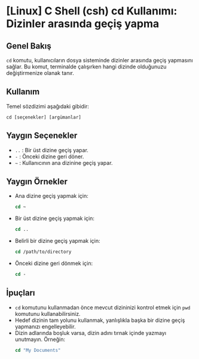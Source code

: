 # [Linux] C Shell (csh) cd Kullanımı: Dizinler arasında geçiş yapma

## Genel Bakış
`cd` komutu, kullanıcıların dosya sisteminde dizinler arasında geçiş yapmasını sağlar. Bu komut, terminalde çalışırken hangi dizinde olduğunuzu değiştirmenize olanak tanır.

## Kullanım
Temel sözdizimi aşağıdaki gibidir:
```
cd [seçenekler] [argümanlar]
```

## Yaygın Seçenekler
- `..` : Bir üst dizine geçiş yapar.
- `-` : Önceki dizine geri döner.
- `~` : Kullanıcının ana dizinine geçiş yapar.

## Yaygın Örnekler
- Ana dizine geçiş yapmak için:
  ```csh
  cd ~
  ```
  
- Bir üst dizine geçiş yapmak için:
  ```csh
  cd ..
  ```

- Belirli bir dizine geçiş yapmak için:
  ```csh
  cd /path/to/directory
  ```

- Önceki dizine geri dönmek için:
  ```csh
  cd -
  ```

## İpuçları
- `cd` komutunu kullanmadan önce mevcut dizininizi kontrol etmek için `pwd` komutunu kullanabilirsiniz.
- Hedef dizinin tam yolunu kullanmak, yanlışlıkla başka bir dizine geçiş yapmanızı engelleyebilir.
- Dizin adlarında boşluk varsa, dizin adını tırnak içinde yazmayı unutmayın. Örneğin:
  ```csh
  cd "My Documents"
  ```